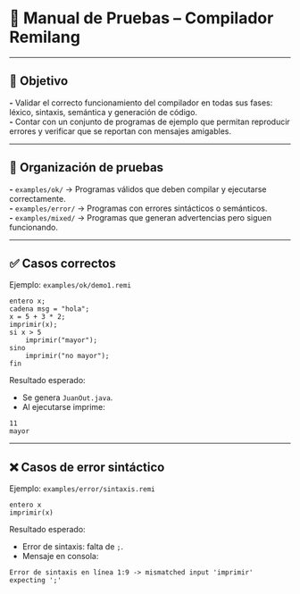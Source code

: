 # 🧪 Manual de Pruebas – Compilador Remilang

---

## 🎯 Objetivo
**-** Validar el correcto funcionamiento del compilador en todas sus fases:  
   léxico, sintaxis, semántica y generación de código.  
**-** Contar con un conjunto de programas de ejemplo que permitan reproducir
   errores y verificar que se reportan con mensajes amigables.  

---

## 📂 Organización de pruebas
**-** `examples/ok/` → Programas válidos que deben compilar y ejecutarse correctamente.  
**-** `examples/error/` → Programas con errores sintácticos o semánticos.  
**-** `examples/mixed/` → Programas que generan advertencias pero siguen funcionando.  

---

## ✅ Casos correctos
Ejemplo: `examples/ok/demo1.remi`
```remi
entero x;
cadena msg = "hola";
x = 5 + 3 * 2;
imprimir(x);
si x > 5
    imprimir("mayor");
sino
    imprimir("no mayor");
fin
```

Resultado esperado:
- Se genera `JuanOut.java`.
- Al ejecutarse imprime:
```
11
mayor
```
---

## ❌ Casos de error sintáctico
Ejemplo: `examples/error/sintaxis.remi`
```remi
entero x
imprimir(x)
```

Resultado esperado:
- Error de sintaxis: falta de `;`.
- Mensaje en consola:
```
Error de sintaxis en línea 1:9 -> mismatched input 'imprimir' expecting ';'
```